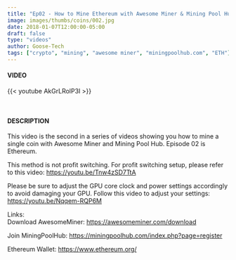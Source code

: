 ```yaml
---
title: "Ep02 - How to Mine Ethereum with Awesome Miner & Mining Pool Hub"
image: images/thumbs/coins/002.jpg
date: 2018-01-07T12:00:00-05:00
draft: false
type: "videos"
author: Goose-Tech
tags: ["crypto", "mining", "awesome miner", "miningpoolhub.com", "ETH"]
---
```


#### VIDEO

{{< youtube AkGrLRolP3I >}}

&nbsp;

#### DESCRIPTION

This video is the second in a series of videos showing you how to mine a single coin with Awesome Miner and Mining Pool Hub. Episode 02 is Ethereum.

This method is not profit switching.  For profit switching setup, please refer to this video: https://youtu.be/Tnw4zSD7TtA

Please be sure to adjust the GPU core clock and power settings accordingly to avoid damaging your GPU. Follow this video to adjust your settings: https://youtu.be/Nqqem-RQP6M

Links:  
Download AwesomeMiner: https://awesomeminer.com/download  

Join MiningPoolHub:
https://miningpoolhub.com/index.php?page=register  

Ethereum Wallet:
https://www.ethereum.org/